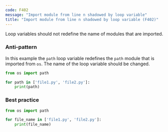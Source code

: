 ```yaml
---
code: F402
message: "Import module from line n shadowed by loop variable"
title: "Import module from line n shadowed by loop variable (F402)"
---
```


Loop variables should not redefine the name of modules that are imported.

### Anti-pattern

In this example the `path` loop variable redefines the `path` module that is imported from `os`. The name of the loop variable should be changed.

```python
from os import path

for path in ['file1.py', 'file2.py']:
    print(path)
```

### Best practice

```python
from os import path

for file_name in ['file1.py', 'file2.py']:
    print(file_name)
```
